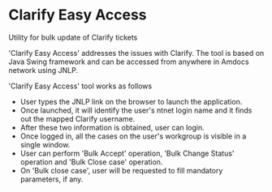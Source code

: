 # Clarify Easy Access
Utility for bulk update of Clarify tickets

'Clarify Easy Access' addresses the issues with Clarify. 
The tool is based on Java Swing framework and can be accessed from anywhere in Amdocs network using JNLP.

'Clarify Easy Access' tool works as follows
 - User types the JNLP link on the browser to launch the application.
 - Once launched, it will identify the user's ntnet login name and it finds out the mapped Clarify username.
 - After these two information is obtained, user can login.
 - Once logged in, all the cases on the user's workgroup is visible in a single window.
 - User can perform 'Bulk Accept' operation, 'Bulk Change Status' operation and 'Bulk Close case' operation.
 - On 'Bulk close case', user will be requested to fill mandatory parameters, if any.

